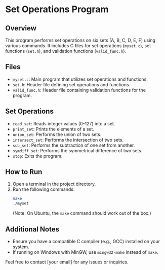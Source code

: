 # Set Operations Program

## Overview
This program performs set operations on six sets (A, B, C, D, E, F) using various commands. It includes C files for set operations (`myset.c`), set functions (`set.h`), and validation functions (`valid_func.h`).

## Files
- `myset.c`: Main program that utilizes set operations and functions.
- `set.h`: Header file defining set operations and functions.
- `valid_func.h`: Header file containing validation functions for the program.

## Set Operations
- `read_set`: Reads integer values (0-127) into a set.
- `print_set`: Prints the elements of a set.
- `union_set`: Performs the union of two sets.
- `intersect_set`: Performs the intersection of two sets.
- `sub_set`: Performs the subtraction of one set from another.
- `symdiff_set`: Performs the symmetrical difference of two sets.
- `stop`: Exits the program.

## How to Run
1. Open a terminal in the project directory.
2. Run the following commands:
    ```bash
    make
    ./myset
    ```
   (Note: On Ubuntu, the `make` command should work out of the box.)

## Additional Notes
- Ensure you have a compatible C compiler (e.g., GCC) installed on your system.
- If running on Windows with MinGW, use `mingw32-make` instead of `make`.

Feel free to contact [your email] for any issues or inquiries.

